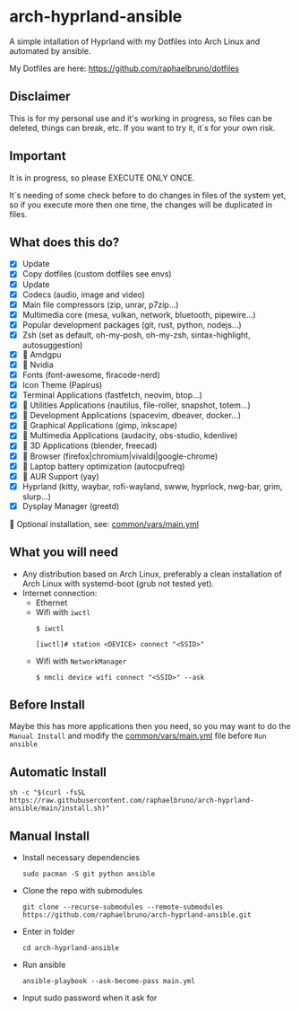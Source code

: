 # arch-hyprland-ansible
A simple intallation of Hyprland with my Dotfiles into Arch Linux and automated by ansible.

My Dotfiles are here: https://github.com/raphaelbruno/dotfiles

## Disclaimer

This is for my personal use and it's working in progress, so files can be deleted, things can break, etc. If you want to try it, it`s for your own risk.

## Important

It is in progress, so please EXECUTE ONLY ONCE.

It`s needing of some check before to do changes in files of the system yet, so if you execute more then one time, the changes will be duplicated in files.

## What does this do?
- [x] Update
- [x] Copy dotfiles (custom dotfiles see envs)
- [x] Update
- [x] Codecs (audio, image and video)
- [x] Main file compressors (zip, unrar, p7zip...)
- [x] Multimedia core (mesa, vulkan, network, bluetooth, pipewire...)
- [x] Popular development packages (git, rust, python, nodejs...)
- [x] Zsh (set as default, oh-my-posh, oh-my-zsh, sintax-highlight, autosuggestion)
- [x] :radio_button: Amdgpu
- [x] :radio_button: Nvidia
- [x] Fonts (font-awesome, firacode-nerd)
- [x] Icon Theme (Papirus)
- [x] Terminal Applications (fastfetch, neovim, btop...)
- [x] :radio_button: Utilities Applications (nautilus, file-roller, snapshot, totem...)
- [x] :radio_button: Development Applications (spacevim, dbeaver, docker...)
- [x] :radio_button: Graphical Applications (gimp, inkscape)
- [x] :radio_button: Multimedia Applications (audacity, obs-studio, kdenlive)
- [x] :radio_button: 3D Applications (blender, freecad)
- [x] :radio_button: Browser (firefox|chromium|vivaldi|google-chrome)
- [x] :radio_button: Laptop battery optimization (autocpufreq)
- [x] :radio_button: AUR Support (yay)
- [x] Hyprland (kitty, waybar, rofi-wayland, swww, hyprlock, nwg-bar, grim, slurp...)
- [x] Dysplay Manager (greetd)

:radio_button: Optional installation, see: [common/vars/main.yml](common/vars/main.yml)

## What you will need

- Any distribution based on Arch Linux, preferably a clean installation of Arch Linux with systemd-boot (grub not tested yet).
- Internet connection:
  - Ethernet
  - Wifi with `iwctl`
    ```
    $ iwctl

    [iwctl]# station <DEVICE> connect "<SSID>"
    ```
  - Wifi with `NetworkManager`
    ```
    $ nmcli device wifi connect "<SSID>" --ask
    ```

## Before Install

Maybe this has more applications then you need, so you may want to do the `Manual Install` and modify the [common/vars/main.yml](common/vars/main.yml) file before `Run ansible`


## Automatic Install

```
sh -c "$(curl -fsSL https://raw.githubusercontent.com/raphaelbruno/arch-hyprland-ansible/main/install.sh)"
```

## Manual Install

- Install necessary dependencies

  ```
  sudo pacman -S git python ansible
  ```

- Clone the repo with submodules 

  ```
  git clone --recurse-submodules --remote-submodules https://github.com/raphaelbruno/arch-hyprland-ansible.git
  ```

- Enter in folder

  ```
  cd arch-hyprland-ansible
  ```

- Run ansible
  ```
  ansible-playbook --ask-become-pass main.yml
  ```
- Input sudo password when it ask for
